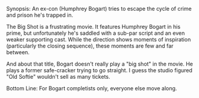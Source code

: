 Synopsis: An ex-con (Humphrey Bogart) tries to escape the cycle of crime and prison he's trapped in.

The Big Shot is a frustrating movie. It features Humphrey Bogart in his prime, but unfortunately he's saddled with a sub-par script and an even weaker supporting cast. While the direction shows moments of inspiration (particularly the closing sequence), these moments are few and far between.

And about that title, Bogart doesn't really play a "big shot" in the movie. He plays a former safe-cracker trying to go straight. I guess the studio figured "Old Softie" wouldn't sell as many tickets.

Bottom Line: For Bogart completists only, everyone else move along.